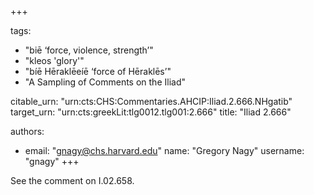 +++

tags:
- "biē ‘force, violence, strength’"
- "kleos &#39;glory&#39;"
- "bíē Hēraklēeíē ‘force of Hēraklēs’"
- "A Sampling of Comments on the Iliad"

citable_urn: "urn:cts:CHS:Commentaries.AHCIP:Iliad.2.666.NHgatib"
target_urn: "urn:cts:greekLit:tlg0012.tlg001:2.666"
title: "Iliad 2.666"

authors:
- email: "gnagy@chs.harvard.edu"
  name: "Gregory Nagy"
  username: "gnagy"
+++

<p>See the comment on I.02.658.  </p>